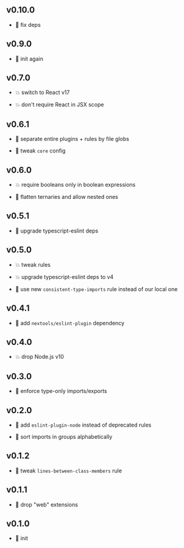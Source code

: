 ## v0.10.0

* 🌱 fix deps

## v0.9.0

* 🐣 init again

## v0.7.0

* 💥 switch to React v17

* 💥 don't require React in JSX scope

## v0.6.1

* 🐞 separate entire plugins + rules by file globs

* 🐞 tweak `core` config

## v0.6.0

* 💥 require booleans only in boolean expressions

* 🐞 flatten ternaries and allow nested ones

## v0.5.1

* 🐞 upgrade typescript-eslint deps

## v0.5.0

* 💥 tweak rules

* 💥 upgrade typescript-eslint deps to v4

* 🐞 use new `consistent-type-imports` rule instead of our local one

## v0.4.1

* 🐞 add `nextools/eslint-plugin` dependency

## v0.4.0

* 💥 drop Node.js v10

## v0.3.0

* 🌱 enforce type-only imports/exports

## v0.2.0

* 🌱 add `eslint-plugin-node` instead of deprecated rules

* 🌱 sort imports in groups alphabetically

## v0.1.2

* 🐞 tweak `lines-between-class-members` rule

## v0.1.1

* 🐞 drop "web" extensions

## v0.1.0

* 🐣 init
